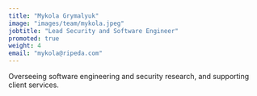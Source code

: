 ```yaml
---
title: "Mykola Grymalyuk"
image: "images/team/mykola.jpeg"
jobtitle: "Lead Security and Software Engineer"
promoted: true
weight: 4
email: "mykola@ripeda.com"
---
```


Overseeing software engineering and security research, and supporting client services.